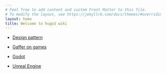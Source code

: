 ```yaml
---
# Feel free to add content and custom Front Matter to this file.
# To modify the layout, see https://jekyllrb.com/docs/themes/#overriding-theme-defaults
layout: home
title: Welcome to hugo3 wiki
---
```


- [Design pattern](/wiki/design_pattern/)

- [Gaffer on games](/wiki/gaffer_on_games)

- [Godot](/wiki/godot/)

- [Unreal Engine](/wiki/unreal_engine/)
